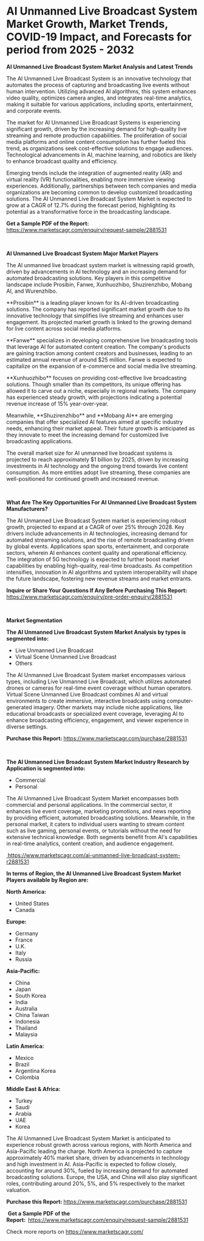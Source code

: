 <p><h1>AI Unmanned Live Broadcast System Market Growth, Market Trends, COVID-19 Impact, and Forecasts for period from 2025 - 2032</h1></p><p><strong>AI Unmanned Live Broadcast System Market Analysis and Latest Trends</strong></p>
<p><p>The AI Unmanned Live Broadcast System is an innovative technology that automates the process of capturing and broadcasting live events without human intervention. Utilizing advanced AI algorithms, this system enhances video quality, optimizes camera angles, and integrates real-time analytics, making it suitable for various applications, including sports, entertainment, and corporate events.</p><p>The market for AI Unmanned Live Broadcast Systems is experiencing significant growth, driven by the increasing demand for high-quality live streaming and remote production capabilities. The proliferation of social media platforms and online content consumption has further fueled this trend, as organizations seek cost-effective solutions to engage audiences. Technological advancements in AI, machine learning, and robotics are likely to enhance broadcast quality and efficiency.</p><p>Emerging trends include the integration of augmented reality (AR) and virtual reality (VR) functionalities, enabling more immersive viewing experiences. Additionally, partnerships between tech companies and media organizations are becoming common to develop customized broadcasting solutions. The AI Unmanned Live Broadcast System Market is expected to grow at a CAGR of 12.7% during the forecast period, highlighting its potential as a transformative force in the broadcasting landscape.</p></p>
<p><strong>Get a Sample PDF of the Report:&nbsp;</strong> <a href="https://www.marketscagr.com/enquiry/request-sample/2881531?utm_campaign=2635&utm_medium=2&utm_source=Github&utm_content=ia&utm_term=12032025&utm_id=ai-unmanned-live-broadcast-system">https://www.marketscagr.com/enquiry/request-sample/2881531</a></p>
<p>&nbsp;</p>
<p><strong>AI Unmanned Live Broadcast System Major Market Players</strong></p>
<p><p>The AI unmanned live broadcast system market is witnessing rapid growth, driven by advancements in AI technology and an increasing demand for automated broadcasting solutions. Key players in this competitive landscape include Prosibin, Fanwe, Xunhuozhibo, Shuzirenzhibo, Mobang AI, and Wurenzhibo.</p><p>**Prosibin** is a leading player known for its AI-driven broadcasting solutions. The company has reported significant market growth due to its innovative technology that simplifies live streaming and enhances user engagement. Its projected market growth is linked to the growing demand for live content across social media platforms.</p><p>**Fanwe** specializes in developing comprehensive live broadcasting tools that leverage AI for automated content creation. The company's products are gaining traction among content creators and businesses, leading to an estimated annual revenue of around $25 million. Fanwe is expected to capitalize on the expansion of e-commerce and social media live streaming.</p><p>**Xunhuozhibo** focuses on providing cost-effective live broadcasting solutions. Though smaller than its competitors, its unique offering has allowed it to carve out a niche, especially in regional markets. The company has experienced steady growth, with projections indicating a potential revenue increase of 15% year-over-year.</p><p>Meanwhile, **Shuzirenzhibo** and **Mobang AI** are emerging companies that offer specialized AI features aimed at specific industry needs, enhancing their market appeal. Their future growth is anticipated as they innovate to meet the increasing demand for customized live broadcasting applications.</p><p>The overall market size for AI unmanned live broadcast systems is projected to reach approximately $1 billion by 2025, driven by increasing investments in AI technology and the ongoing trend towards live content consumption. As more entities adopt live streaming, these companies are well-positioned for continued growth and increased revenue.</p></p>
<p>&nbsp;</p>
<p><strong>What Are The Key Opportunities For AI Unmanned Live Broadcast System Manufacturers?</strong></p>
<p><p>The AI Unmanned Live Broadcast System market is experiencing robust growth, projected to expand at a CAGR of over 25% through 2028. Key drivers include advancements in AI technologies, increasing demand for automated streaming solutions, and the rise of remote broadcasting driven by global events. Applications span sports, entertainment, and corporate sectors, wherein AI enhances content quality and operational efficiency. The integration of 5G technology is expected to further boost market capabilities by enabling high-quality, real-time broadcasts. As competition intensifies, innovation in AI algorithms and system interoperability will shape the future landscape, fostering new revenue streams and market entrants.</p></p>
<p><strong>Inquire or Share Your Questions If Any Before Purchasing This Report:</strong> <a href="https://www.marketscagr.com/enquiry/pre-order-enquiry/2881531?utm_campaign=2635&utm_medium=2&utm_source=Github&utm_content=ia&utm_term=12032025&utm_id=ai-unmanned-live-broadcast-system">https://www.marketscagr.com/enquiry/pre-order-enquiry/2881531</a></p>
<p>&nbsp;</p>
<p><strong>Market Segmentation</strong></p>
<p><strong>The AI Unmanned Live Broadcast System Market Analysis by types is segmented into:</strong></p>
<p><ul><li>Live Unmanned Live Broadcast</li><li>Virtual Scene Unmanned Live Broadcast</li><li>Others</li></ul></p>
<p><p>The AI Unmanned Live Broadcast System market encompasses various types, including Live Unmanned Live Broadcast, which utilizes automated drones or cameras for real-time event coverage without human operators. Virtual Scene Unmanned Live Broadcast combines AI and virtual environments to create immersive, interactive broadcasts using computer-generated imagery. Other markets may include niche applications, like educational broadcasts or specialized event coverage, leveraging AI to enhance broadcasting efficiency, engagement, and viewer experience in diverse settings.</p></p>
<p><strong>Purchase this Report:&nbsp;</strong><a href="https://www.marketscagr.com/purchase/2881531?utm_campaign=2635&utm_medium=2&utm_source=Github&utm_content=ia&utm_term=12032025&utm_id=ai-unmanned-live-broadcast-system">https://www.marketscagr.com/purchase/2881531</a></p>
<p>&nbsp;</p>
<p><strong>The AI Unmanned Live Broadcast System Market Industry Research by Application is segmented into:</strong></p>
<p><ul><li>Commercial</li><li>Personal</li></ul></p>
<p><p>The AI Unmanned Live Broadcast System Market encompasses both commercial and personal applications. In the commercial sector, it enhances live event coverage, marketing promotions, and news reporting by providing efficient, automated broadcasting solutions. Meanwhile, in the personal market, it caters to individual users wanting to stream content such as live gaming, personal events, or tutorials without the need for extensive technical knowledge. Both segments benefit from AI's capabilities in real-time analytics, content creation, and audience engagement.</p></p>
<p><a href="https://www.marketscagr.com/ai-unmanned-live-broadcast-system-r2881531?utm_campaign=2635&utm_medium=2&utm_source=Github&utm_content=ia&utm_term=12032025&utm_id=ai-unmanned-live-broadcast-system">&nbsp;https://www.marketscagr.com/ai-unmanned-live-broadcast-system-r2881531</a></p>
<p><strong>In terms of Region, the AI Unmanned Live Broadcast System Market Players available by Region are:</strong></p>
<p>
    <p> <strong> North America: </strong>
        <ul>
            <li>United States</li>
            <li>Canada</li>
        </ul>
        </p> 
    <p> <strong> Europe: </strong>
        <ul>
            <li>Germany</li>
            <li>France</li>
            <li>U.K.</li>
            <li>Italy</li>
            <li>Russia</li>
        </ul>
        </p> 
    <p> <strong> Asia-Pacific: </strong>
        <ul>
            <li>China</li>
            <li>Japan</li>
            <li>South Korea</li>
            <li>India</li>
            <li>Australia</li>
            <li>China Taiwan</li>
            <li>Indonesia</li>
            <li>Thailand</li>
            <li>Malaysia</li>
        </ul>
        </p> 
    <p> <strong> Latin America: </strong>
        <ul>
            <li>Mexico</li>
            <li>Brazil</li>
            <li>Argentina Korea</li>
            <li>Colombia</li>
        </ul>
        </p> 
    <p> <strong> Middle East & Africa: </strong>
        <ul>
            <li>Turkey</li>
            <li>Saudi</li>
            <li>Arabia</li>
            <li>UAE</li>
            <li>Korea</li>
        </ul>
    </p>
    </p>
<p><p>The AI Unmanned Live Broadcast System Market is anticipated to experience robust growth across various regions, with North America and Asia-Pacific leading the charge. North America is projected to capture approximately 40% market share, driven by advancements in technology and high investment in AI. Asia-Pacific is expected to follow closely, accounting for around 30%, fueled by increasing demand for automated broadcasting solutions. Europe, the USA, and China will also play significant roles, contributing around 20%, 5%, and 5% respectively to the market valuation.</p></p>
<p><strong>Purchase this Report: </strong><a href="https://www.marketscagr.com/purchase/2881531?utm_campaign=2635&utm_medium=2&utm_source=Github&utm_content=ia&utm_term=12032025&utm_id=ai-unmanned-live-broadcast-system">https://www.marketscagr.com/purchase/2881531</a></p>
<p>&nbsp;<strong>Get a Sample PDF of the Report:&nbsp;&nbsp;</strong><a href="https://www.marketscagr.com/enquiry/request-sample/2881531?utm_campaign=2635&utm_medium=2&utm_source=Github&utm_content=ia&utm_term=12032025&utm_id=ai-unmanned-live-broadcast-system">https://www.marketscagr.com/enquiry/request-sample/2881531</a></p>
<p><strong></strong></p>
<p>Check more reports on <a href="https://www.marketscagr.com/?utm_campaign=2635&utm_medium=2&utm_source=Github&utm_content=ia&utm_term=12032025&utm_id=ai-unmanned-live-broadcast-system">https://www.marketscagr.com/</a></p>